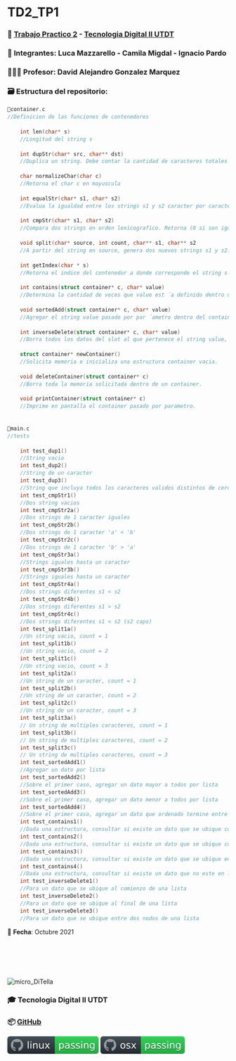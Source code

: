 # TD2_TP1

### 💾 [Trabajo Practico 2](https://github.com/IgnacioPardo/TD2_TP2/blob/main/Enunciado_TP2.pdf) - [Tecnologia Digital II UTDT](https://www.utdt.edu/ver_contenido.php?id_contenido=19866&id_item_menu=31534)

### 🧠 **Integrantes**: Luca Mazzarello - Camila Migdal - Ignacio Pardo

### 👨🏻‍🏫 **Profesor**: David Alejandro Gonzalez Marquez

### 🗃 **Estructura del repositorio**:
  

```C	
📄container.c	
//Definicion de las funciones de contenedores
	
	int len(char* s)
	//Longitud del string s

	int dupStr(char* src, char** dst)
	//Duplica un string. Debe contar la cantidad de caracteres totales de src y solicitar la memoria equivalente. Luego, debe copiar todos los caracteres a esta nueva area de memoria. El puntero al nuevo string se almacenara en el doble puntero dst. Ademas, como valor de retorno se debe retornar el tamaño del string

	char normalizeChar(char c)
	//Retorna el char c en mayuscula

	int equalStr(char* s1, char* s2)
	//Evalua la igualdad entre los strings s1 y s2 caracter por caracter

	int cmpStr(char* s1, char* s2)
	//Compara dos strings en orden lexicografico. Retorna (0 si son iguales, 1 si s1<s2, −1 si s2<s1)

	void split(char* source, int count, char** s1, char** s2
	//A partir del string en source, genera dos nuevos strings s1 y s2. s1 debe contener los primeros count caracteres del string source, mientas que s2 debe contener los caracteres restantes. La memoria del string source pasado por parametro debe ser liberada. En caso que count supere la cantidad de caracteres totales de source, se debe retornar en s2 un string vacio. El parametro count es siempre un numero positivo

	int getIndex(char * s)
	//Retorna el indice del contenedor a donde corresponde el string s

	int contains(struct container* c, char* value)
	//Determina la cantidad de veces que value est ́a definido dentro de container. Debe retonar la cantidad de apariciones del dato.

	void sortedAdd(struct container* c, char* value)
	//Agregar el string value pasado por par ́ametro dentro del container, respetando los invariantes de la estructura indicados anteriormente.

	int inverseDelete(struct container* c, char* value)
	//Borra todos los datos del slot al que pertenece el string value, menos todas las copias que existan del string value. Debe retonar la cantidad de datos que fueron borrados.	

	struct container* newContainer()
	//Solicita memoria e inicializa una estructura container vacia.

	void deleteContainer(struct container* c)
	//Borra toda la memoria solicitada dentro de un container.

	void printContainer(struct container* c)
	//Imprime en pantalla el container pasado por parametro.


📄main.c
//tests

	int test_dup1()
	//String vacio
	int test_dup2()
	//String de un caracter
	int test_dup3()
	//String que incluya todos los caracteres validos distintos de cero
	int test_cmpStr1()
	//Dos string vacios
	int test_cmpStr2a()
	//Dos strings de 1 caracter iguales
	int test_cmpStr2b()
	//Dos strings de 1 caracter 'a' < 'b'
	int test_cmpStr2c()
	//Dos strings de 1 caracter 'b' > 'a'
	int test_cmpStr3a()
	//Strings iguales hasta un caracter
	int test_cmpStr3b()
	//Strings iguales hasta un caracter
	int test_cmpStr4a()
	//Dos strings diferentes s1 < s2
	int test_cmpStr4b()
	//Dos strings diferentes s1 > s2
	int test_cmpStr4c()
	//Dos strings diferentes s1 < s2 (s2 caps)
	int test_split1a()
	//Un string vacio, count = 1
	int test_split1b()
	//Un string vacio, count = 2
	int test_split1c()
	//Un string vacio, count = 3
	int test_split2a()
	//Un string de un caracter, count = 1
	int test_split2b()
	//Un string de un caracter, count = 2
	int test_split2c()
	//Un string de un caracter, count = 3
	int test_split3a()
	// Un string de multiples caracteres, count = 1
	int test_split3b()
	// Un string de multiples caracteres, count = 2
	int test_split3c()
	// Un string de multiples caracteres, count = 3
	int test_sortedAdd1()
	//Agregar un dato por lista
	int test_sortedAdd2()
	//Sobre el primer caso, agregar un dato mayor a todos por lista
	int test_sortedAdd3()
	//Sobre el primer caso, agregar un dato menor a todos por lista
	int test_sortedAdd4()
	//Sobre el primer caso, agregar un dato que ordenado termine entre dos elementos
	int test_contains1()
	//Dada una estructura, consultar si existe un dato que se ubique como ultimo dato de alguna de las listas
	int test_contains2()
	//Dada una estructura, consultar si existe un dato que se ubique como primer dato de algunade las listas
	int test_contains3()
	//Dada una estructura, consultar si existe un dato que se ubique en el medio de una lista
	int test_contains4()
	//Dada una estructura, consultar si existe un dato que no este en la lista
	int test_inverseDelete1()
	//Para un dato que se ubique al comienzo de una lista
	int test_inverseDelete2()
	//Para un dato que se ubique al final de una lista
	int test_inverseDelete3()
	//Para un dato que se ubique entre dos nodos de una lista

```		

        
📅 **Fecha**: Octubre 2021

<br/><br/><br/><br/>

<img width="100" alt="micro_DiTella" src="https://user-images.githubusercontent.com/65306107/132214134-ac5df2b8-353e-46b2-9c6e-ab9f0429a767.png"> 

### 🎓 Tecnologia Digital II UTDT
### 📦 [GitHub](https://github.com/IgnacioPardo/TD2_TP2)

[![Linux Build Status](https://github.com/IgnacioPardo/TD2_TP2/blob/main/badge_Linux.svg)](https://replit.com/@IgnacioPardo/TD2TP2)
[![macOS Build Status](https://github.com/IgnacioPardo/TD2_TP2/blob/main/badge_macOS.svg)](https://github.com/IgnacioPardo/TD2_TP2)
